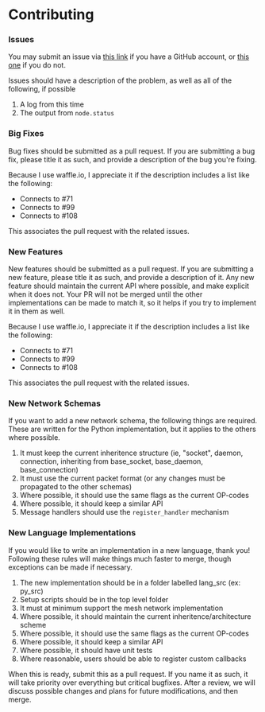 # Contributing

### Issues

You may submit an issue via [this link](https://github.com/gappleto97/p2p-project/issues/new) if you have a GitHub account, or [this one](https://gitreports.com/issue/gappleto97/p2p-project) if you do not.

Issues should have a description of the problem, as well as all of the following, if possible

1. A log from this time
2. The output from `node.status`

### Big Fixes

Bug fixes should be submitted as a pull request. If you are submitting a bug fix, please title it as such, and provide a description of the bug you're fixing.

Because I use waffle.io, I appreciate it if the description includes a list like the following:

* Connects to #71
* Connects to #99
* Connects to #108

This associates the pull request with the related issues.

### New Features

New features should be submitted as a pull request. If you are submitting a new feature, please title it as such, and provide a description of it. Any new feature should maintain the current API where possible, and make explicit when it does not. Your PR will not be merged until the other implementations can be made to match it, so it helps if you try to implement it in them as well.

Because I use waffle.io, I appreciate it if the description includes a list like the following:

* Connects to #71
* Connects to #99
* Connects to #108

This associates the pull request with the related issues.

### New Network Schemas

If you want to add a new network schema, the following things are required. These are written for the Python implementation, but it applies to the others where possible.

1. It must keep the current inheritence structure (ie, "socket", daemon, connection, inheriting from base\_socket, base\_daemon, base\_connection)
2. It must use the current packet format (or any changes must be propagated to the other schemas)
3. Where possible, it should use the same flags as the current OP-codes
4. Where possible, it should keep a similar API
5. Message handlers should use the `register_handler` mechanism

### New Language Implementations

If you would like to write an implementation in a new language, thank you! Following these rules will make things much faster to merge, though exceptions can be made if necessary.

1. The new implementation should be in a folder labelled lang\_src (ex: py\_src)
2. Setup scripts should be in the top level folder
3. It must at minimum support the mesh network implementation
4. Where possible, it should maintain the current inheritence/architecture scheme
5. Where possible, it should use the same flags as the current OP-codes
6. Where possible, it should keep a similar API
7. Where possible, it should have unit tests
8. Where reasonable, users should be able to register custom callbacks

When this is ready, submit this as a pull request. If you name it as such, it will take priority over everything but critical bugfixes. After a review, we will discuss possible changes and plans for future modifications, and then merge.
